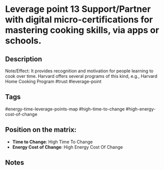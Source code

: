 # Leverage point 13 Support/Partner with digital micro-certifications for mastering cooking skills, via apps or schools.

## Description
Note/Effect: It provides recognition and motivation for people learning to cook over time. Harvard offers several programs of this kind, e.g., Harvard Home Cooking Program   #trust #leverage-point

## Tags
#energy-time-leverage-points-map #high-time-to-change #high-energy-cost-of-change

## Position on the matrix:
- **Time to Change**: High Time To Change
- **Energy Cost of Change**: High Energy Cost Of Change

## Notes
<!-- Add your notes here -->
